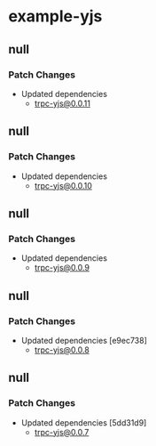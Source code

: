 # example-yjs

## null

### Patch Changes

- Updated dependencies
  - trpc-yjs@0.0.11

## null

### Patch Changes

- Updated dependencies
  - trpc-yjs@0.0.10

## null

### Patch Changes

- Updated dependencies
  - trpc-yjs@0.0.9

## null

### Patch Changes

- Updated dependencies [e9ec738]
  - trpc-yjs@0.0.8

## null

### Patch Changes

- Updated dependencies [5dd31d9]
  - trpc-yjs@0.0.7
